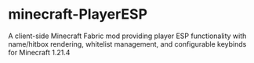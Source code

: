 # minecraft-PlayerESP
A client-side Minecraft Fabric mod providing player ESP functionality with name/hitbox rendering, whitelist management, and configurable keybinds for Minecraft 1.21.4
